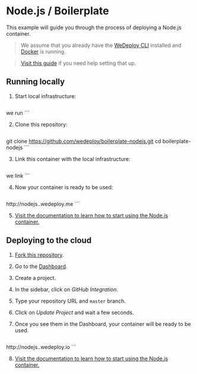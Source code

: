 # Node.js / Boilerplate

This example will guide you through the process of deploying a Node.js container.

> We assume that you already have the [WeDeploy CLI](https://github.com/wedeploy/cli) installed and [Docker](https://docs.docker.com/docker-for-mac/) is running.

> [Visit this guide](#) if you need help setting that up.

## Running locally

1. Start local infrastructure:

	```sh
we run
	```

2. Clone this repository:

	```sh
git clone https://github.com/wedeploy/boilerplate-nodejs.git
cd boilerplate-nodejs
	```

3. Link this container with the local infrastructure:

	```sh
we link
	```

4. Now your container is ready to be used:

	```
http://nodejs.<projectID>.wedeploy.me
	```

5. [Visit the documentation to learn how to start using the Node.js container.](#)

## Deploying to the cloud

1. [Fork this repository](https://github.com/wedeploy/boilerplate-nodejs/fork).
2. Go to the [Dashboard](http://dashboard.wedeploy.io).
3. Create a project.
4. In the sidebar, click on *GitHub Integration*.
5. Type your repository URL and `master` branch.
6. Click on *Update Project* and wait a few seconds.
7. Once you see them in the Dashboard, your container will be ready to be used.

	```
http://nodejs.<projectID>.wedeploy.io
	```

8. [Visit the documentation to learn how to start using the Node.js container.](#)